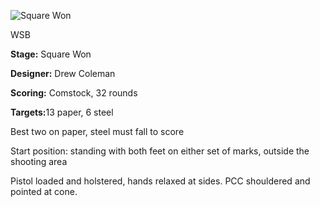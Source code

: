 ![Square Won](https://github.com/bagellord/USPSA-Stages/blob/master/31%2B%20rounds/Square%20Won%20-%2032%20rounds%20-%20Comstock/Square%20Won.PNG)

WSB

<b>Stage:</b> Square Won

<b>Designer:</b> Drew Coleman

<b>Scoring:</b> Comstock, 32 rounds

<b>Targets:</b>13 paper, 6 steel

Best two on paper, steel must fall to score

Start position: standing with both feet on either set of marks, outside the shooting area

Pistol loaded and holstered, hands relaxed at sides. PCC shouldered and pointed at cone.
